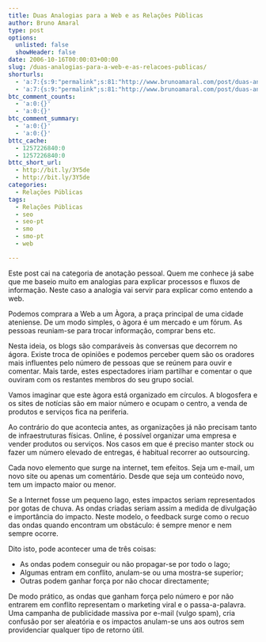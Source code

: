 ```yaml
---
title: Duas Analogias para a Web e as Relações Públicas
author: Bruno Amaral
type: post
options:
  unlisted: false
  showHeader: false
date: 2006-10-16T00:00:03+00:00
slug: /duas-analogias-para-a-web-e-as-relacoes-publicas/
shorturls:
  - 'a:7:{s:9:"permalink";s:81:"http://www.brunoamaral.com/post/duas-analogias-para-a-web-e-as-relacoes-publicas/";s:7:"tinyurl";s:25:"http://tinyurl.com/dkbjkb";s:4:"isgd";s:17:"http://is.gd/pJo6";s:5:"bitly";s:18:"http://bit.ly/Y2IO";s:5:"snipr";s:22:"http://snipr.com/evr3q";s:5:"snurl";s:22:"http://snurl.com/evr3q";s:7:"snipurl";s:24:"http://snipurl.com/evr3q";}'
  - 'a:7:{s:9:"permalink";s:81:"http://www.brunoamaral.com/post/duas-analogias-para-a-web-e-as-relacoes-publicas/";s:7:"tinyurl";s:25:"http://tinyurl.com/dkbjkb";s:4:"isgd";s:17:"http://is.gd/pJo6";s:5:"bitly";s:18:"http://bit.ly/Y2IO";s:5:"snipr";s:22:"http://snipr.com/evr3q";s:5:"snurl";s:22:"http://snurl.com/evr3q";s:7:"snipurl";s:24:"http://snipurl.com/evr3q";}'
btc_comment_counts:
  - 'a:0:{}'
  - 'a:0:{}'
btc_comment_summary:
  - 'a:0:{}'
  - 'a:0:{}'
bttc_cache:
  - 1257226840:0
  - 1257226840:0
bttc_short_url:
  - http://bit.ly/3Y5de
  - http://bit.ly/3Y5de
categories:
  - Relações Públicas
tags:
  - Relações Públicas
  - seo
  - seo-pt
  - smo
  - smo-pt
  - web

---
```

Este post cai na categoria de anotação pessoal. Quem me conhece já sabe que me baseio muito em analogias para explicar processos e fluxos de informação. Neste caso a analogia vai servir para explicar como entendo a web.

<!--more-->Podemos comprara a Web a um Àgora, a praça principal de uma cidade ateniense. De um modo simples, o àgora é um mercado e um fórum. As pessoas reuniam-se para trocar informação, comprar bens etc.

Nesta ideia, os blogs são comparáveis às conversas que decorrem no ágora. Existe troca de opiniões e podemos perceber quem são os oradores mais influentes pelo número de pessoas que se reúnem para ouvir e comentar. Mais tarde, estes espectadores iriam partilhar e comentar o que ouviram com os restantes membros do seu grupo social.

Vamos imaginar que este àgora está organizado em círculos. A blogosfera e os sites de notícias são em maior número e ocupam o centro, a venda de produtos e serviços fica na periferia.

Ao contrário do que acontecia antes, as organizações já não precisam tanto de infraestruturas físicas. Online, é possível organizar uma empresa e vender produtos ou serviços. Nos casos em que é preciso manter stock ou fazer um número elevado de entregas, é habitual recorrer ao outsourcing.

Cada novo elemento que surge na internet, tem efeitos. Seja um e-mail, um novo site ou apenas um comentário. Desde que seja um conteúdo novo, tem um impacto maior ou menor.

Se a Internet fosse um pequeno lago, estes impactos seriam representados por gotas de chuva. As ondas criadas seriam assim a medida de divulgação e importância do impacto. Neste modelo, o feedback surge como o recuo das ondas quando encontram um obstáculo: é sempre menor e nem sempre ocorre.

Dito isto, pode acontecer uma de três coisas:

  * As ondas podem conseguir ou não propagar-se por todo o lago;
  * Algumas entram em conflito, anulam-se ou uma mostra-se superior;
  * Outras podem ganhar força por não chocar directamente;

De modo prático, as ondas que ganham força pelo número e por não entrarem em conflito representam o marketing viral e o passa-a-palavra. Uma campanha de publicidade massiva por e-mail (vulgo spam), cria confusão por ser aleatória e os impactos anulam-se uns aos outros sem providenciar qualquer tipo de retorno útil.